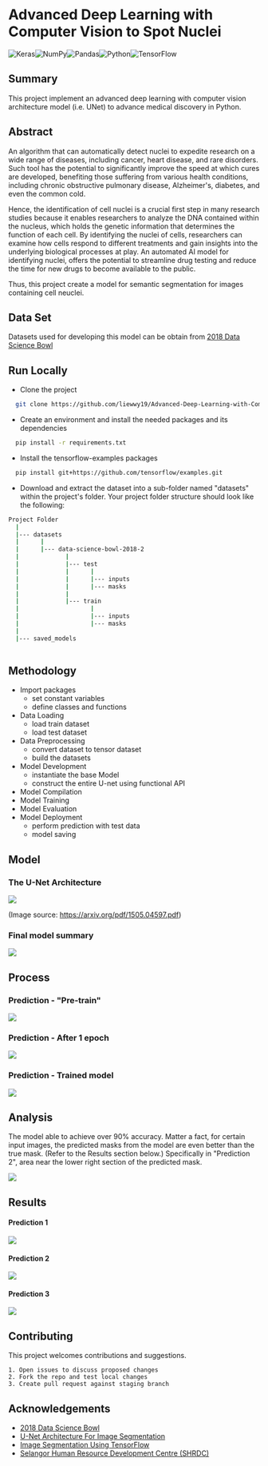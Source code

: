 
# Advanced Deep Learning with Computer Vision to Spot Nuclei


![Keras](https://img.shields.io/badge/Keras-%23D00000.svg?style=for-the-badge&logo=Keras&logoColor=white)![NumPy](https://img.shields.io/badge/numpy-%23013243.svg?style=for-the-badge&logo=numpy&logoColor=white)![Pandas](https://img.shields.io/badge/pandas-%23150458.svg?style=for-the-badge&logo=pandas&logoColor=white)![Python](https://img.shields.io/badge/python-3670A0?style=for-the-badge&logo=python&logoColor=ffdd54)![TensorFlow](https://img.shields.io/badge/TensorFlow-%23FF6F00.svg?style=for-the-badge&logo=TensorFlow&logoColor=white)



## Summary
This project implement an advanced deep learning with computer vision architecture model (i.e. UNet) to advance medical discovery in Python.
## Abstract
An algorithm that can automatically detect nuclei to expedite research on a wide 
range of diseases, including cancer, heart disease, and rare disorders. Such tool has 
the potential to significantly improve the speed at which cures are developed, 
benefiting those suffering from various health conditions, including chronic 
obstructive pulmonary disease, Alzheimer's, diabetes, and even the common cold.

Hence, the identification of cell nuclei is a crucial first step in many research studies 
because it enables researchers to analyze the DNA contained within the nucleus, 
which holds the genetic information that determines the function of each cell. By 
identifying the nuclei of cells, researchers can examine how cells respond to 
different treatments and gain insights into the underlying biological processes at 
play. An automated AI model for identifying nuclei, offers the potential to streamline 
drug testing and reduce the time for new drugs to become available to the public.

Thus, this project create a model for semantic segmentation for images containing cell neuclei.

## Data Set
Datasets used for developing this model can be obtain from [2018 Data Science Bowl](https://www.kaggle.com/competitions/data-science-bowl-2018/overview)

## Run Locally

+ Clone the project

```bash
  git clone https://github.com/liewwy19/Advanced-Deep-Learning-with-Computer-Vision-to-Spot-Nuclei.git
```
+ Create an environment and install the needed packages and its dependencies

```bash
  pip install -r requirements.txt 
```
+ Install the tensorflow-examples packages

```bash
  pip install git+https://github.com/tensorflow/examples.git
```
+ Download and extract the dataset into a sub-folder named "datasets" within the project's folder. Your project folder structure should look like the following:
```bash
Project Folder
  |
  |--- datasets
  |      |
  |      |--- data-science-bowl-2018-2
  |             |
  |             |--- test 
  |             |      |
  |             |      |--- inputs
  |             |      |--- masks   
  |             |
  |             |--- train     
  |                    |
  |                    |--- inputs
  |                    |--- masks
  |
  |--- saved_models     
  
```




## Methodology
+ Import packages
    + set constant variables
    + define classes and functions
+ Data Loading
    + load train dataset
    + load test dataset
+ Data Preprocessing
    + convert dataset to tensor dataset
    + build the datasets
+ Model Development
    + instantiate the base Model
    + construct the entire U-net using functional API
+ Model Compilation
+ Model Training
+ Model Evaluation
+ Model Deployment
    + perform prediction with test data
    + model saving


## Model

### The U-Net Architecture
![](https://media.geeksforgeeks.org/wp-content/uploads/20220614121231/Group14.jpg)


(Image source: https://arxiv.org/pdf/1505.04597.pdf)

### Final model summary
![](https://github.com/liewwy19/Advanced-Deep-Learning-with-Computer-Vision-to-Spot-Nuclei/blob/main/model.png?raw=True)

## Process

### Prediction - "Pre-train"
![](https://github.com/liewwy19/Advanced-Deep-Learning-with-Computer-Vision-to-Spot-Nuclei/blob/main/assets/prediction-0-pre-train.png?raw=True)

### Prediction - After 1 epoch
![](https://github.com/liewwy19/Advanced-Deep-Learning-with-Computer-Vision-to-Spot-Nuclei/blob/main/assets/prediction-1-after_1_epoch.png?raw=True)

### Prediction - Trained model
![](https://github.com/liewwy19/Advanced-Deep-Learning-with-Computer-Vision-to-Spot-Nuclei/blob/main/assets/prediction-2-trained.png?raw=True)
## Analysis
The model able to achieve over 90% accuracy. Matter a fact, for certain input images, the predicted masks from the model are even better than the true mask. (Refer to the Results section below.) Specifically in "Prediction 2", area near the lower right section of the predicted mask.

![](https://github.com/liewwy19/Advanced-Deep-Learning-with-Computer-Vision-to-Spot-Nuclei/blob/main/chart_model_evaluation.png?raw=True)

## Results

#### Prediction 1
![](https://github.com/liewwy19/Advanced-Deep-Learning-with-Computer-Vision-to-Spot-Nuclei/blob/main/assets/prediction-3.png?raw=True)

#### Prediction 2
![](https://github.com/liewwy19/Advanced-Deep-Learning-with-Computer-Vision-to-Spot-Nuclei/blob/main/assets/prediction-4.png?raw=True)

#### Prediction 3
![](https://github.com/liewwy19/Advanced-Deep-Learning-with-Computer-Vision-to-Spot-Nuclei/blob/main/assets/prediction-5.png?raw=True)


## Contributing

This project welcomes contributions and suggestions. 

    1. Open issues to discuss proposed changes 
    2. Fork the repo and test local changes
    3. Create pull request against staging branch


## Acknowledgements
 - [2018 Data Science Bowl](https://www.kaggle.com/competitions/data-science-bowl-2018/overview)
 - [U-Net Architecture For Image Segmentation](https://blog.paperspace.com/unet-architecture-image-segmentation/#:~:text=Computer%20vision%20is%20one%20such,datasets%20to%20perform%20complex%20tasks.)
 - [Image Segmentation Using TensorFlow](https://www.geeksforgeeks.org/image-segmentation-using-tensorflow/)
 - [Selangor Human Resource Development Centre (SHRDC)](https://www.shrdc.org.my/)

